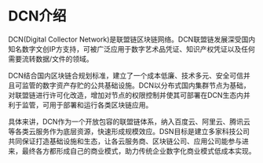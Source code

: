 # DCN介绍

DCN(Digital Collector Network)是联盟链区块链网络。DCN联盟链发展深受国内知名数字文创IP方支持，可被广泛应用于数字艺术品凭证、知识产权凭证以及任何需要流转数据/文件的领域。

DCN结合国内区块链合规划标准，建立了一个成本低廉、技术多元、安全可信并且可监管的数字资产存贮的公共基础设施。DCN以分布式国内集群节点为基础，对联盟链进行许可化改造，增加对节点的权限控制并使其可部署在DCN生态内并利于监管，可用于部署和运行各类区块链应用。

具体来讲，DCN作为一个开放包容的联盟链体系，纳入百度云、阿里云、腾讯云等各类云服务作为底层资源，快速形成规模效应。DSN目标是建立多家科技公司共同保证打造基础设施和生态，让各云服务商、区块链公司、应用公司能参与进来，最终各方都形成自己的商业模式，助力传统企业数字化商业模式低成本实现。

